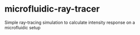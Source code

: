 # microfluidic-ray-tracer
Simple ray-tracing simulation to calculate intensity response on a microfluidic setup
